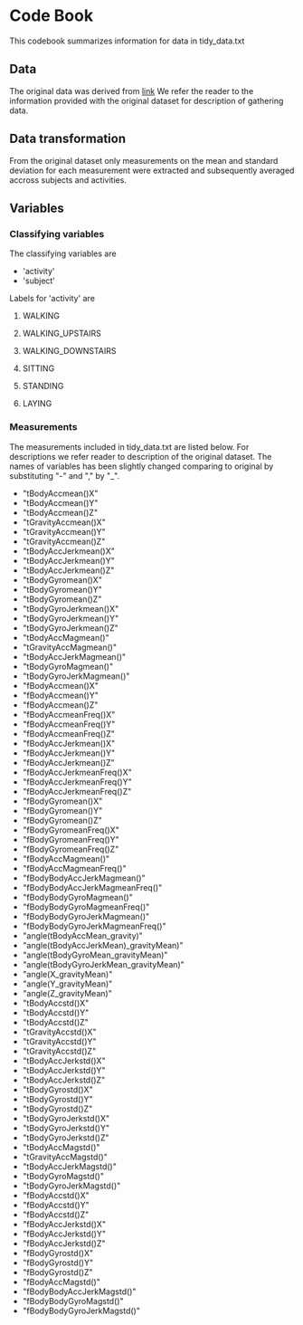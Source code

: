 # Code Book

This codebook summarizes information for data in tidy_data.txt

## Data

The original data was derived from [link](http://archive.ics.uci.edu/ml/datasets/Human+Activity+Recognition+Using+Smartphones)
We refer the reader to the information provided with the original dataset for description of gathering data.

## Data transformation

From the original dataset only measurements on the mean and standard deviation for each measurement were extracted and subsequently averaged accross subjects and activities.

## Variables 

### Classifying variables

The classifying variables are

- 'activity'
- 'subject'

Labels for 'activity' are

1. WALKING

2. WALKING_UPSTAIRS

3. WALKING_DOWNSTAIRS

4. SITTING

5. STANDING

6. LAYING


### Measurements

The measurements included in tidy_data.txt are listed below. For descriptions we refer reader to description of the original dataset. The names of variables has been slightly changed comparing to original by substituting "-" and "," by "_".

-	"tBodyAccmean()X"
-	"tBodyAccmean()Y"
-	"tBodyAccmean()Z"
-	"tGravityAccmean()X"
-	"tGravityAccmean()Y"
-	"tGravityAccmean()Z"
-	"tBodyAccJerkmean()X"
-	"tBodyAccJerkmean()Y"
-	"tBodyAccJerkmean()Z"
-	"tBodyGyromean()X"
-	"tBodyGyromean()Y"
-	"tBodyGyromean()Z"
-	"tBodyGyroJerkmean()X"
-	"tBodyGyroJerkmean()Y"
-	"tBodyGyroJerkmean()Z"
-	"tBodyAccMagmean()"
-	"tGravityAccMagmean()"
-	"tBodyAccJerkMagmean()"
-	"tBodyGyroMagmean()"
-	"tBodyGyroJerkMagmean()"
-	"fBodyAccmean()X"
-	"fBodyAccmean()Y"
-	"fBodyAccmean()Z"
-	"fBodyAccmeanFreq()X"
-	"fBodyAccmeanFreq()Y"
-	"fBodyAccmeanFreq()Z"
-	"fBodyAccJerkmean()X"
-	"fBodyAccJerkmean()Y"
-	"fBodyAccJerkmean()Z"
-	"fBodyAccJerkmeanFreq()X"
-	"fBodyAccJerkmeanFreq()Y"
-	"fBodyAccJerkmeanFreq()Z"
-	"fBodyGyromean()X"
-	"fBodyGyromean()Y"
-	"fBodyGyromean()Z"
-	"fBodyGyromeanFreq()X"
-	"fBodyGyromeanFreq()Y"
-	"fBodyGyromeanFreq()Z"
-	"fBodyAccMagmean()"
-	"fBodyAccMagmeanFreq()"
-	"fBodyBodyAccJerkMagmean()"
-	"fBodyBodyAccJerkMagmeanFreq()"
-	"fBodyBodyGyroMagmean()"
-	"fBodyBodyGyroMagmeanFreq()"
-	"fBodyBodyGyroJerkMagmean()"
-	"fBodyBodyGyroJerkMagmeanFreq()"
-	"angle(tBodyAccMean_gravity)"
-	"angle(tBodyAccJerkMean)_gravityMean)"
-	"angle(tBodyGyroMean_gravityMean)"
-	"angle(tBodyGyroJerkMean_gravityMean)"
-	"angle(X_gravityMean)"
-	"angle(Y_gravityMean)"
-	"angle(Z_gravityMean)"
-	"tBodyAccstd()X"
-	"tBodyAccstd()Y"
-	"tBodyAccstd()Z"
-	"tGravityAccstd()X"
-	"tGravityAccstd()Y"
-	"tGravityAccstd()Z"
-	"tBodyAccJerkstd()X"
-	"tBodyAccJerkstd()Y"
-	"tBodyAccJerkstd()Z"
-	"tBodyGyrostd()X"
-	"tBodyGyrostd()Y"
-	"tBodyGyrostd()Z"
-	"tBodyGyroJerkstd()X"
-	"tBodyGyroJerkstd()Y"
-	"tBodyGyroJerkstd()Z"
-	"tBodyAccMagstd()"
-	"tGravityAccMagstd()"
-	"tBodyAccJerkMagstd()"
-	"tBodyGyroMagstd()"
-	"tBodyGyroJerkMagstd()"
-	"fBodyAccstd()X"
-	"fBodyAccstd()Y"
-	"fBodyAccstd()Z"
-	"fBodyAccJerkstd()X"
-	"fBodyAccJerkstd()Y"
-	"fBodyAccJerkstd()Z"
-	"fBodyGyrostd()X"
-	"fBodyGyrostd()Y"
-	"fBodyGyrostd()Z"
-	"fBodyAccMagstd()"
-	"fBodyBodyAccJerkMagstd()"
-	"fBodyBodyGyroMagstd()"
-	"fBodyBodyGyroJerkMagstd()"




